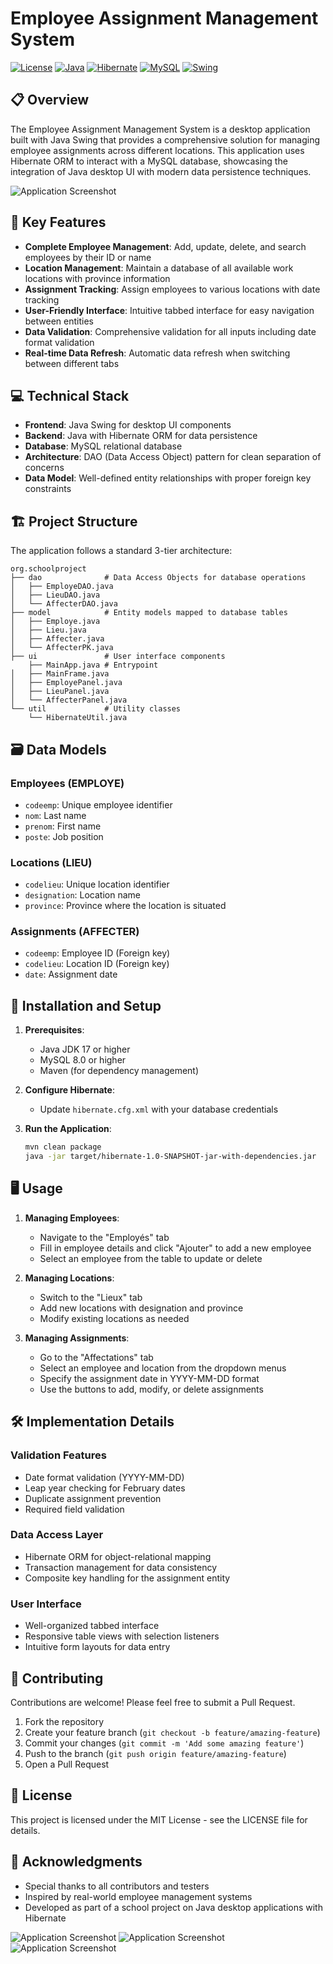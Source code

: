 # Employee Assignment Management System

[![License](https://img.shields.io/badge/License-MIT-blue.svg)](LICENSE)
[![Java](https://img.shields.io/badge/Java-8%2B-orange)](https://www.java.com)
[![Hibernate](https://img.shields.io/badge/Hibernate-5.x-yellowgreen)](https://hibernate.org/)
[![MySQL](https://img.shields.io/badge/MySQL-8.0-blue)](https://www.mysql.com/)
[![Swing](https://img.shields.io/badge/Swing-GUI-lightgrey)](https://docs.oracle.com/javase/tutorial/uiswing/)

## 📋 Overview

The Employee Assignment Management System is a desktop application built with Java Swing that provides a comprehensive solution for managing employee assignments across different locations. This application uses Hibernate ORM to interact with a MySQL database, showcasing the integration of Java desktop UI with modern data persistence techniques.

![Application Screenshot](images/screenshot.png)

## 🔑 Key Features

- **Complete Employee Management**: Add, update, delete, and search employees by their ID or name
- **Location Management**: Maintain a database of all available work locations with province information
- **Assignment Tracking**: Assign employees to various locations with date tracking
- **User-Friendly Interface**: Intuitive tabbed interface for easy navigation between entities
- **Data Validation**: Comprehensive validation for all inputs including date format validation
- **Real-time Data Refresh**: Automatic data refresh when switching between different tabs

## 💻 Technical Stack

- **Frontend**: Java Swing for desktop UI components
- **Backend**: Java with Hibernate ORM for data persistence
- **Database**: MySQL relational database
- **Architecture**: DAO (Data Access Object) pattern for clean separation of concerns
- **Data Model**: Well-defined entity relationships with proper foreign key constraints

## 🏗️ Project Structure

The application follows a standard 3-tier architecture:

```
org.schoolproject
├── dao              # Data Access Objects for database operations
│   ├── EmployeDAO.java
│   ├── LieuDAO.java
│   └── AffecterDAO.java
├── model            # Entity models mapped to database tables
│   ├── Employe.java
│   ├── Lieu.java
│   ├── Affecter.java
│   └── AffecterPK.java
├── ui               # User interface components
    ├── MainApp.java # Entrypoint
│   ├── MainFrame.java
│   ├── EmployePanel.java
│   ├── LieuPanel.java
│   └── AffecterPanel.java
└── util             # Utility classes
    └── HibernateUtil.java
```

## 🗃️ Data Models

### Employees (EMPLOYE)
- `codeemp`: Unique employee identifier
- `nom`: Last name
- `prenom`: First name
- `poste`: Job position

### Locations (LIEU)
- `codelieu`: Unique location identifier
- `designation`: Location name
- `province`: Province where the location is situated

### Assignments (AFFECTER)
- `codeemp`: Employee ID (Foreign key)
- `codelieu`: Location ID (Foreign key)
- `date`: Assignment date

## 🚀 Installation and Setup

1. **Prerequisites**:
   - Java JDK 17 or higher
   - MySQL 8.0 or higher
   - Maven (for dependency management)


2. **Configure Hibernate**:
   - Update `hibernate.cfg.xml` with your database credentials

3. **Run the Application**:
   ```bash
   mvn clean package
   java -jar target/hibernate-1.0-SNAPSHOT-jar-with-dependencies.jar 
   ```

## 🖥️ Usage

1. **Managing Employees**:
   - Navigate to the "Employés" tab
   - Fill in employee details and click "Ajouter" to add a new employee
   - Select an employee from the table to update or delete

2. **Managing Locations**:
   - Switch to the "Lieux" tab
   - Add new locations with designation and province
   - Modify existing locations as needed

3. **Managing Assignments**:
   - Go to the "Affectations" tab
   - Select an employee and location from the dropdown menus
   - Specify the assignment date in YYYY-MM-DD format
   - Use the buttons to add, modify, or delete assignments

## 🛠️ Implementation Details

### Validation Features
- Date format validation (YYYY-MM-DD)
- Leap year checking for February dates
- Duplicate assignment prevention
- Required field validation

### Data Access Layer
- Hibernate ORM for object-relational mapping
- Transaction management for data consistency
- Composite key handling for the assignment entity

### User Interface
- Well-organized tabbed interface
- Responsive table views with selection listeners
- Intuitive form layouts for data entry

## 🤝 Contributing

Contributions are welcome! Please feel free to submit a Pull Request.

1. Fork the repository
2. Create your feature branch (`git checkout -b feature/amazing-feature`)
3. Commit your changes (`git commit -m 'Add some amazing feature'`)
4. Push to the branch (`git push origin feature/amazing-feature`)
5. Open a Pull Request

## 📝 License

This project is licensed under the MIT License - see the LICENSE file for details.

## 🙏 Acknowledgments

- Special thanks to all contributors and testers
- Inspired by real-world employee management systems
- Developed as part of a school project on Java desktop applications with Hibernate

![Application Screenshot](images/screenshot.png) ![Application Screenshot](images/screenshot2.png) ![Application Screenshot](images/screenshot3.png)

